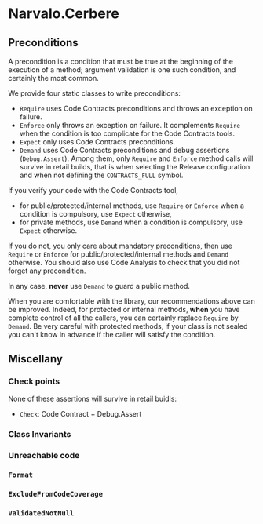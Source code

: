 Narvalo.Cerbere
===============

Preconditions
-------------

A precondition is a condition that must be true at the beginning of the execution
of a method; argument validation is one such condition, and certainly the most
common.

We provide four static classes to write preconditions:
- `Require` uses Code Contracts preconditions and throws an exception on failure.
- `Enforce` only throws an exception on failure. It complements `Require` when
  the condition is too complicate for the Code Contracts tools.
- `Expect` only uses Code Contracts preconditions.
- `Demand` uses Code Contracts preconditions and debug assertions (`Debug.Assert`).
Among them, only `Require` and `Enforce` method calls will survive in retail
builds, that is when selecting the Release configuration and when not defining
the `CONTRACTS_FULL` symbol.

If you verify your code with the Code Contracts tool,
- for public/protected/internal methods, use `Require` or `Enforce` when
  a condition is compulsory, use `Expect` otherwise,
- for private methods, use `Demand` when a condition is compulsory, use `Expect`
  otherwise.

If you do not, you only care about mandatory preconditions, then use `Require`
or `Enforce` for public/protected/internal methods and `Demand` otherwise.
You should also use Code Analysis to check that you did not forget any precondition.

In any case, **never** use `Demand` to guard a public method.

When you are comfortable with the library, our recommendations above can be
improved. Indeed, for protected or internal methods, **when** you have
complete control of all the callers, you can certainly replace `Require` by
`Demand`. Be very careful with protected methods, if your class is not sealed
you can't know in advance if the caller will satisfy the condition.

Miscellany
----------

### Check points

None of these assertions will survive in retail buidls:
- `Check`: Code Contract + Debug.Assert

### Class Invariants

### Unreachable code

### `Format`

### `ExcludeFromCodeCoverage`

### `ValidatedNotNull`

